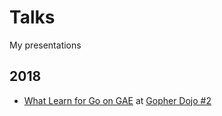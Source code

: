 Talks
===

My presentations


2018
---

- [What Learn for Go on GAE](https://go-talks.appspot.com/github.com/sawadashota/talks/2018/gopherdojo2.slide#1) at [Gopher Dojo #2](https://mercari.connpass.com/event/93427/)
